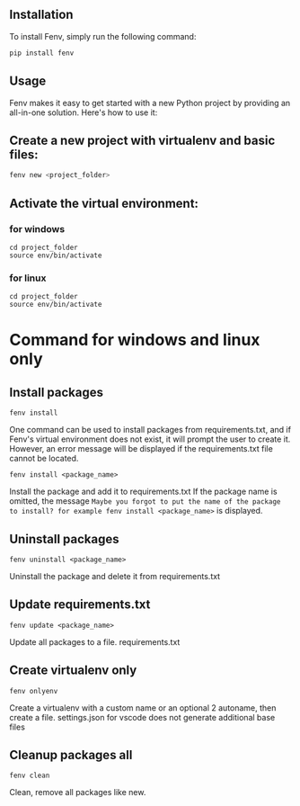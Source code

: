## Installation

To install Fenv, simply run the following command:

```sh
pip install fenv
```

## Usage

Fenv makes it easy to get started with a new Python project by providing an all-in-one solution. Here's how to use it:

## Create a new project with virtualenv and basic files:

```sh
fenv new <project_folder>
```

## Activate the virtual environment:

### for windows

```
cd project_folder
source env/bin/activate
```

### for linux

```
cd project_folder
source env/bin/activate
```

# Command for windows and linux only

## Install packages

```
fenv install
```

One command can be used to install packages from requirements.txt, and if Fenv's virtual environment does not exist, it will prompt the user to create it. However, an error message will be displayed if the requirements.txt file cannot be located.

```
fenv install <package_name>
```

Install the package and add it to requirements.txt If the package name is omitted, the message `Maybe you forgot to put the name of the package to install? for example fenv install <package_name>` is displayed.

## Uninstall packages

```
fenv uninstall <package_name>
```

Uninstall the package and delete it from requirements.txt

## Update requirements.txt

```
fenv update <package_name>
```

Update all packages to a file. requirements.txt

## Create virtualenv only

```
fenv onlyenv
```

Create a virtualenv with a custom name or an optional 2 autoname, then create a file. settings.json for vscode does not generate additional base files

## Cleanup packages all

```
fenv clean
```

Clean, remove all packages like new.
